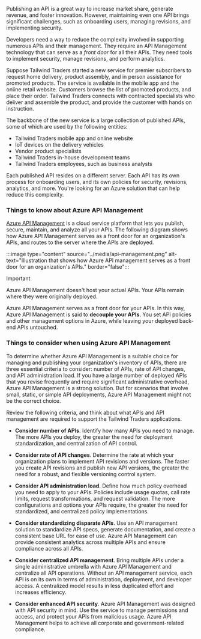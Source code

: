 Publishing an API is a great way to increase market share, generate revenue, and foster innovation. However, maintaining even one API brings significant challenges, such as onboarding users, managing revisions, and implementing security.

Developers need a way to reduce the complexity involved in supporting numerous APIs and their management. They require an API Management technology that can serve as a _front door_ for all their APIs. They need tools to implement security, manage revisions, and perform analytics.

Suppose Tailwind Traders started a new service for premier subscribers to request home delivery, product assembly, and in person assistance for promoted products. The service is available in the mobile app and the online retail website. Customers browse the list of promoted products, and place their order. Tailwind Traders connects with contracted specialists who deliver and assemble the product, and provide the customer with hands on instruction.

The backbone of the new service is a large collection of published APIs, some of which are used by the following entities:
- Tailwind Traders mobile app and online website
- IoT devices on the delivery vehicles
- Vendor product specialists
- Tailwind Traders in-house development teams
- Tailwind Traders employees, such as business analysts

Each published API resides on a different server. Each API has its own process for onboarding users, and its own policies for security, revisions, analytics, and more. You're looking for an Azure solution that can help reduce this complexity. 

### Things to know about Azure API Management

[Azure API Management](/azure/api-management/api-management-key-concepts) is a cloud service platform that lets you publish, secure, maintain, and analyze all your APIs. The following diagram shows how Azure API Management serves as a front door for an organization's APIs, and routes to the server where the APIs are deployed.

:::image type="content" source="../media/api-management.png" alt-text="Illustration that shows how Azure API management serves as a front door for an organization's APIs." border="false":::

> [!IMPORTANT]
> Azure API Management doesn't host your actual APIs. Your APIs remain where they were originally deployed.
>
> Azure API Management serves as a front door for your APIs. In this way, Azure API Management is said to **decouple your APIs**.
> You set API policies and other management options in Azure, while leaving your deployed back-end APIs untouched.

### Things to consider when using Azure API Management

To determine whether Azure API Management is a suitable choice for managing and publishing your organization's inventory of APIs, there are three essential criteria to consider: number of APIs, rate of API changes, and API administration load. If you have a large number of deployed APIs that you revise frequently and require significant administrative overhead, Azure API Management is a strong solution. But for scenarios that involve small, static, or simple API deployments, Azure API Management might not be the correct choice.

Review the following criteria, and think about what APIs and API management are required to support the Tailwind Traders applications.

- **Consider number of APIs**. Identify how many APIs you need to manage. The more APIs you deploy, the greater the need for deployment standardization, and centralization of API control.

- **Consider rate of API changes**. Determine the rate at which your organization plans to implement API revisions and versions. The faster you create API revisions and publish new API versions, the greater the need for a robust, and flexible versioning control system.

- **Consider API administration load**. Define how much policy overhead you need to apply to your APIs. Policies include usage quotas, call rate limits, request transformations, and request validation. The more configurations and options your APIs require, the greater the need for standardized, and centralized policy implementations.

- **Consider standardizing disparate APIs**. Use an API management solution to standardize API specs, generate documentation, and create a consistent base URL for ease of use. Azure API Management can provide consistent analytics across multiple APIs and ensure compliance across all APIs.

- **Consider centralized API management**. Bring multiple APIs under a single administrative umbrella with Azure API Management and centralize all API operations. Without an API management service, each API is on its own in terms of administration, deployment, and developer access. A centralized model results in less duplicated effort and increases efficiency.

- **Consider enhanced API security**. Azure API Management was designed with API security in mind. Use the service to manage permissions and access, and protect your APIs from malicious usage.  Azure API Management helps to achieve all corporate and government-related compliance.